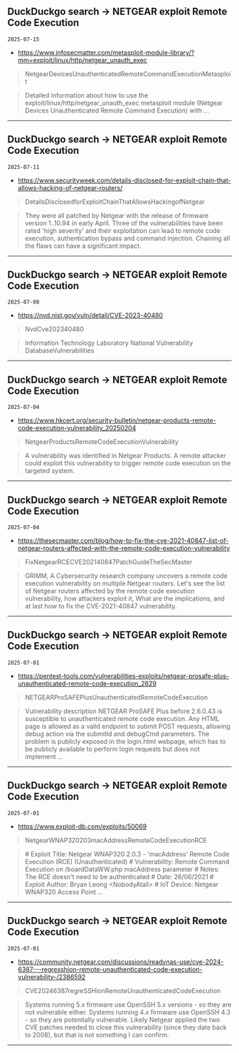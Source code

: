## DuckDuckgo search -> NETGEAR exploit Remote Code Execution
`2025-07-15`

* https://www.infosecmatter.com/metasploit-module-library/?mm=exploit/linux/http/netgear_unauth_exec

<blockquote>
 NetgearDevicesUnauthenticatedRemoteCommandExecutionMetasploit
</blockquote>
<blockquote>
Detailed information about how to use the exploit/linux/http/netgear_unauth_exec metasploit module (Netgear Devices Unauthenticated Remote Command Execution) with ...
</blockquote>

---

## DuckDuckgo search -> NETGEAR exploit Remote Code Execution
`2025-07-11`

* https://www.securityweek.com/details-disclosed-for-exploit-chain-that-allows-hacking-of-netgear-routers/

<blockquote>
 DetailsDisclosedforExploitChainThatAllowsHackingofNetgear
</blockquote>
<blockquote>
They were all patched by Netgear with the release of firmware version 1..10.94 in early April. Three of the vulnerabilities have been rated 'high severity' and their exploitation can lead to remote code execution, authentication bypass and command injection. Chaining all the flaws can have a significant impact.
</blockquote>

---

## DuckDuckgo search -> NETGEAR exploit Remote Code Execution
`2025-07-08`

* https://nvd.nist.gov/vuln/detail/CVE-2023-40480

<blockquote>
 NvdCve202340480
</blockquote>
<blockquote>
Information Technology Laboratory National Vulnerability DatabaseVulnerabilities
</blockquote>

---

## DuckDuckgo search -> NETGEAR exploit Remote Code Execution
`2025-07-04`

* https://www.hkcert.org/security-bulletin/netgear-products-remote-code-execution-vulnerability_20250204

<blockquote>
 NetgearProductsRemoteCodeExecutionVulnerability
</blockquote>
<blockquote>
A vulnerability was identified in Netgear Products. A remote attacker could exploit this vulnerability to trigger remote code execution on the targeted system.
</blockquote>

---

## DuckDuckgo search -> NETGEAR exploit Remote Code Execution
`2025-07-04`

* https://thesecmaster.com/blog/how-to-fix-the-cve-2021-40847-list-of-netgear-routers-affected-with-the-remote-code-execution-vulnerability

<blockquote>
 FixNetgearRCECVE202140847PatchGuideTheSecMaster
</blockquote>
<blockquote>
GRIMM, A Cybersecurity research company uncovers a remote code execution vulnerability on multiple Netgear routers. Let's see the list of Netgear routers affected by the remote code execution vulnerability, how attackers exploit it, What are the implications, and at last how to fix the CVE-2021-40847 vulnerability.
</blockquote>

---

## DuckDuckgo search -> NETGEAR exploit Remote Code Execution
`2025-07-01`

* https://pentest-tools.com/vulnerabilities-exploits/netgear-prosafe-plus-unauthenticated-remote-code-execution_2629

<blockquote>
 NETGEARProSAFEPlusUnauthenticatedRemoteCodeExecution
</blockquote>
<blockquote>
Vulnerability description NETGEAR ProSAFE Plus before 2.6.0.43 is susceptible to unauthenticated remote code execution. Any HTML page is allowed as a valid endpoint to submit POST requests, allowing debug action via the submitId and debugCmd parameters. The problem is publicly exposed in the login.html webpage, which has to be publicly available to perform login requests but does not implement ...
</blockquote>

---

## DuckDuckgo search -> NETGEAR exploit Remote Code Execution
`2025-07-01`

* https://www.exploit-db.com/exploits/50069

<blockquote>
 NetgearWNAP320203macAddressRemoteCodeExecutionRCE
</blockquote>
<blockquote>
&#35; Exploit Title: Netgear WNAP320 2.0.3 - 'macAddress' Remote Code Execution (RCE) (Unauthenticated) &#35; Vulnerability: Remote Command Execution on /boardDataWW.php macAddress parameter &#35; Notes: The RCE doesn't need to be authenticated &#35; Date: 26/06/2021 &#35; Exploit Author: Bryan Leong &lt;NobodyAtall&gt; &#35; IoT Device: Netgear WNAP320 Access Point ...
</blockquote>

---

## DuckDuckgo search -> NETGEAR exploit Remote Code Execution
`2025-07-01`

* https://community.netgear.com/discussions/readynas-use/cve-2024-6387---regresshion-remote-unauthenticated-code-execution-vulnerability-/2386592

<blockquote>
 CVE20246387regreSSHionRemoteUnauthenticatedCodeExecution
</blockquote>
<blockquote>
Systems running 5.x firmware use OpenSSH 5.x versions - so they are not vulnerable either. Systems running 4.x firmware use OpenSSH 4.3 - so they are potentially vulnerable. Likely Netgear applied the two CVE patches needed to close this vulnerability (since they date back to 2008), but that is not something I can confirm.
</blockquote>

---

